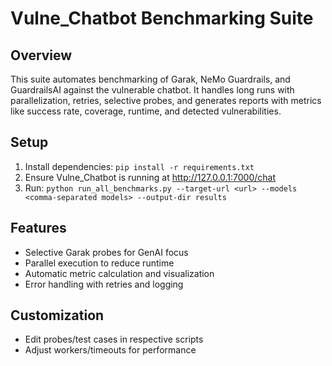 # Vulne_Chatbot Benchmarking Suite

## Overview
This suite automates benchmarking of Garak, NeMo Guardrails, and GuardrailsAI against the vulnerable chatbot. It handles long runs with parallelization, retries, selective probes, and generates reports with metrics like success rate, coverage, runtime, and detected vulnerabilities.

## Setup
1. Install dependencies: `pip install -r requirements.txt`
2. Ensure Vulne_Chatbot is running at http://127.0.0.1:7000/chat
3. Run: `python run_all_benchmarks.py --target-url <url> --models <comma-separated models> --output-dir results`

## Features
-  Selective Garak probes for GenAI focus
-  Parallel execution to reduce runtime
-  Automatic metric calculation and visualization
-  Error handling with retries and logging

## Customization
-  Edit probes/test cases in respective scripts
-  Adjust workers/timeouts for performance
